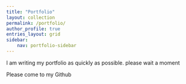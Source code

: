 ```yaml
---
title: "Portfolio"
layout: collection
permalink: /portfolio/
author_profile: true
entries_layout: grid
sidebar:
    nav: portfolio-sidebar
---
```

I am writing my portfolio as quickly as possible. please wait a moment

Please come to my Github
